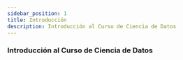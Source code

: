 ```yaml
---
sidebar_position: 1
title: Introducción
description: Introducción al Curso de Ciencia de Datos
---
```


### Introducción al Curso de Ciencia de Datos